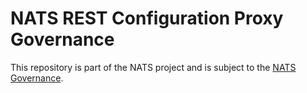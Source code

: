 # NATS REST Configuration Proxy Governance

This repository is part of the NATS project and is subject to the [NATS Governance](https://github.com/nats-io/nats-general/blob/master/GOVERNANCE.md).
